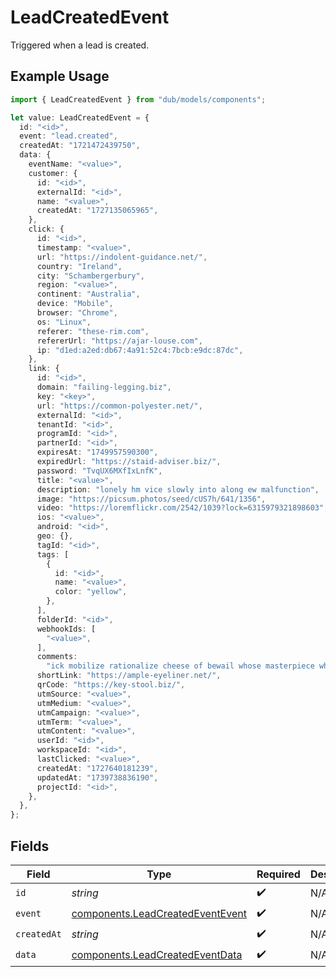 # LeadCreatedEvent

Triggered when a lead is created.

## Example Usage

```typescript
import { LeadCreatedEvent } from "dub/models/components";

let value: LeadCreatedEvent = {
  id: "<id>",
  event: "lead.created",
  createdAt: "1721472439750",
  data: {
    eventName: "<value>",
    customer: {
      id: "<id>",
      externalId: "<id>",
      name: "<value>",
      createdAt: "1727135065965",
    },
    click: {
      id: "<id>",
      timestamp: "<value>",
      url: "https://indolent-guidance.net/",
      country: "Ireland",
      city: "Schambergerbury",
      region: "<value>",
      continent: "Australia",
      device: "Mobile",
      browser: "Chrome",
      os: "Linux",
      referer: "these-rim.com",
      refererUrl: "https://ajar-louse.com",
      ip: "d1ed:a2ed:db67:4a91:52c4:7bcb:e9dc:87dc",
    },
    link: {
      id: "<id>",
      domain: "failing-legging.biz",
      key: "<key>",
      url: "https://common-polyester.net/",
      externalId: "<id>",
      tenantId: "<id>",
      programId: "<id>",
      partnerId: "<id>",
      expiresAt: "1749957590300",
      expiredUrl: "https://staid-adviser.biz/",
      password: "TvqUX6MXfIxLnfK",
      title: "<value>",
      description: "lonely hm vice slowly into along ew malfunction",
      image: "https://picsum.photos/seed/cUS7h/641/1356",
      video: "https://loremflickr.com/2542/1039?lock=6315979321898603",
      ios: "<value>",
      android: "<id>",
      geo: {},
      tagId: "<id>",
      tags: [
        {
          id: "<id>",
          name: "<value>",
          color: "yellow",
        },
      ],
      folderId: "<id>",
      webhookIds: [
        "<value>",
      ],
      comments:
        "ick mobilize rationalize cheese of bewail whose masterpiece why rarely",
      shortLink: "https://ample-eyeliner.net/",
      qrCode: "https://key-stool.biz/",
      utmSource: "<value>",
      utmMedium: "<value>",
      utmCampaign: "<value>",
      utmTerm: "<value>",
      utmContent: "<value>",
      userId: "<id>",
      workspaceId: "<id>",
      lastClicked: "<value>",
      createdAt: "1727640181239",
      updatedAt: "1739738836190",
      projectId: "<id>",
    },
  },
};
```

## Fields

| Field                                                                                | Type                                                                                 | Required                                                                             | Description                                                                          |
| ------------------------------------------------------------------------------------ | ------------------------------------------------------------------------------------ | ------------------------------------------------------------------------------------ | ------------------------------------------------------------------------------------ |
| `id`                                                                                 | *string*                                                                             | :heavy_check_mark:                                                                   | N/A                                                                                  |
| `event`                                                                              | [components.LeadCreatedEventEvent](../../models/components/leadcreatedeventevent.md) | :heavy_check_mark:                                                                   | N/A                                                                                  |
| `createdAt`                                                                          | *string*                                                                             | :heavy_check_mark:                                                                   | N/A                                                                                  |
| `data`                                                                               | [components.LeadCreatedEventData](../../models/components/leadcreatedeventdata.md)   | :heavy_check_mark:                                                                   | N/A                                                                                  |